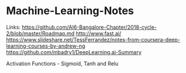 # Machine-Learning-Notes

Links:
https://github.com/AI6-Bangalore-Chapter/2018-cycle-2/blob/master/Roadmap.md
http://www.fast.ai/
https://www.slideshare.net/TessFerrandez/notes-from-coursera-deep-learning-courses-by-andrew-ng
https://github.com/mbadry1/DeepLearning.ai-Summary


Activation Functions - Sigmoid, Tanh and Relu
